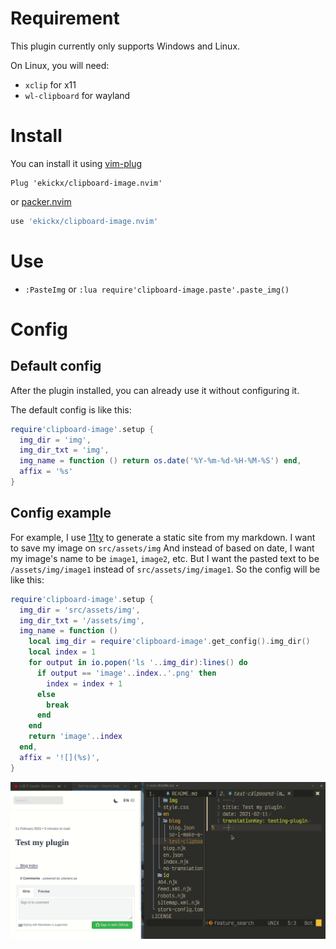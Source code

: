 # Requirement

This plugin currently only supports Windows and Linux.

On Linux, you will need:

- `xclip` for x11
- `wl-clipboard` for wayland

# Install

You can install it using [vim-plug](https://github.com/junegunn/vim-plug)

```vim
Plug 'ekickx/clipboard-image.nvim'
```

or [packer.nvim](https://github.com/wbthomason/packer.nvim)

```lua
use 'ekickx/clipboard-image.nvim'
```

# Use

- `:PasteImg` or `:lua require'clipboard-image.paste'.paste_img()`

# Config

## Default config

After the plugin installed, you can already use it without configuring it.

The default config is like this:

```lua
require'clipboard-image'.setup {
  img_dir = 'img',
  img_dir_txt = 'img',
  img_name = function () return os.date('%Y-%m-%d-%H-%M-%S') end,
  affix = '%s'
}
```

## Config example

For example, I use [11ty](https://www.11ty.dev/) to generate a static site from my markdown. I want to save my image on `src/assets/img` And instead of based on date, I want my image's name to be `image1`, `image2`, etc. But I want the pasted text to be `/assets/img/image1` instead of `src/assets/img/image1`. So the config will be like this:

```lua
require'clipboard-image'.setup {
  img_dir = 'src/assets/img',
  img_dir_txt = '/assets/img',
  img_name = function ()
    local img_dir = require'clipboard-image'.get_config().img_dir()
    local index = 1
    for output in io.popen('ls '..img_dir):lines() do
      if output == 'image'..index..'.png' then
        index = index + 1
      else
        break
      end
    end
    return 'image'..index
  end,
  affix = '![](%s)',
}
```

![](img/Peek_2021-01-20_14-59.gif)
